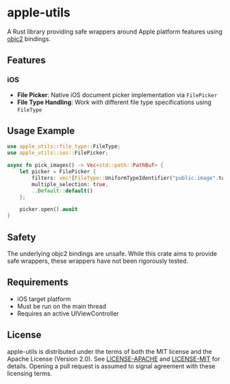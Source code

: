 # apple-utils

A Rust library providing safe wrappers around Apple platform features using [objc2](https://crates.io/crates/objc2) bindings.

## Features

### iOS

- **File Picker**: Native iOS document picker implementation via `FilePicker`
- **File Type Handling**: Work with different file type specifications using `FileType`

## Usage Example

```rust
use apple_utils::file_type::FileType;
use apple_utils::ios::FilePicker;

async fn pick_images() -> Vec<std::path::PathBuf> {
    let picker = FilePicker {
        filters: vec![FileType::UniformTypeIdentifier("public.image".to_string())],
        multiple_selection: true,
        ..Default::default()
    };

    picker.open().await
}
```

## Safety

The underlying objc2 bindings are unsafe. While this crate aims to provide safe wrappers,
these wrappers have not been rigorously tested.

## Requirements

- iOS target platform
- Must be run on the main thread
- Requires an active UIViewController

## License

apple-utils is distributed under the terms of both the MIT license and the
Apache License (Version 2.0). See [LICENSE-APACHE](LICENSE-APACHE) and
[LICENSE-MIT](LICENSE-MIT) for details. Opening a pull request is
assumed to signal agreement with these licensing terms.